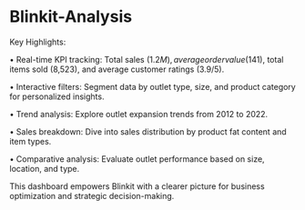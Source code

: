 # Blinkit-Analysis

Key Highlights:

• Real-time KPI tracking: Total sales ($1.2M), average order value ($141), total items sold (8,523), and average customer ratings (3.9/5).

• Interactive filters: Segment data by outlet type, size, and product category for personalized insights.

• Trend analysis: Explore outlet expansion trends from 2012 to 2022.

• Sales breakdown: Dive into sales distribution by product fat content and item types.

• Comparative analysis: Evaluate outlet performance based on size, location, and type.


This dashboard empowers Blinkit with a clearer picture for business optimization and strategic decision-making.
